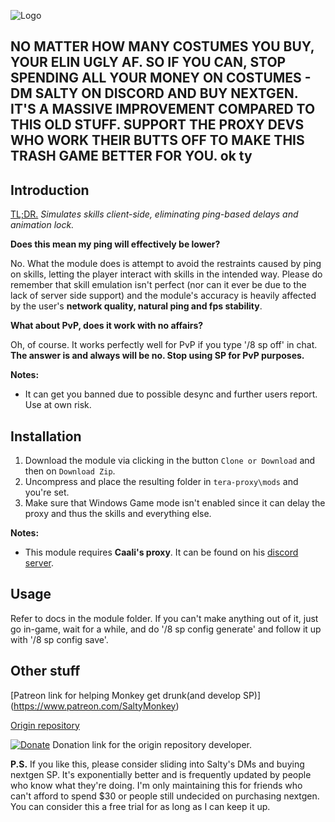 ![Logo](https://raw.githubusercontent.com/mornsta/skill-prediction/master/res/spLogo.png)

## NO MATTER HOW MANY COSTUMES YOU BUY, YOUR ELIN UGLY AF. SO IF YOU CAN, STOP SPENDING ALL YOUR MONEY ON COSTUMES - DM SALTY ON DISCORD AND BUY NEXTGEN. IT'S A MASSIVE IMPROVEMENT COMPARED TO THIS OLD STUFF. SUPPORT THE PROXY DEVS WHO WORK THEIR BUTTS OFF TO MAKE THIS TRASH GAME BETTER FOR YOU. ok ty
## Introduction

 [TL;DR.](https://www.youtube.com/watch?v=PX7zPlQjAr8) *Simulates skills client-side, eliminating ping-based delays and animation lock.*

**Does this mean my ping will effectively be lower?** 

No. What the module does is attempt to avoid the restraints caused by ping on skills, letting the player interact with skills in the intended way. Please do remember that skill emulation isn't perfect (nor can it ever be due to the lack of server side support) and the module's accuracy is heavily affected by the user's **network quality, natural ping and fps stability**.

**What about PvP, does it work with no affairs?** 

Oh, of course. It works perfectly well for PvP if you type '/8 sp off' in chat. **The answer is and always will be no. Stop using SP for PvP purposes.**

**Notes:**

* It can get you banned due to possible desync and further users report. Use at own risk.

## Installation

1. Download the module via clicking in the button `Clone or Download` and then on `Download Zip`.
2. Uncompress and place the resulting folder in `tera-proxy\mods` and you're set.
3. Make sure that Windows Game mode isn't enabled since it can delay the proxy and thus the skills and everything else.

**Notes:**

* This module requires **Caali's proxy**. It can be found on his [discord server](https://discord.gg/dUNDDtw).

## Usage

Refer to docs in the module folder. If you can't make anything out of it, just go in-game, wait for a while, and do '/8 sp config generate' and follow it up with '/8 sp config save'.

## Other stuff

[Patreon link for helping Monkey get drunk(and develop SP)] (https://www.patreon.com/SaltyMonkey)

[Origin repository](https://github.com/pinkipi/skill-prediction)

[![Donate](https://img.shields.io/badge/Donate-PayPal-ff69b4.svg)](https://www.paypal.com/cgi-bin/webscr?cmd=_donations&business=5MTKARBK2CNG8&lc=US&item_name=Pinkie%27s%20TERA%20Mods&currency_code=USD) 
Donation link for the origin repository developer.

**P.S.** If you like this, please consider sliding into Salty's DMs and buying nextgen SP.
It's exponentially better and is frequently updated by people who know what they're doing.
I'm only maintaining this for friends who can't afford to spend $30 or people still undecided on purchasing nextgen.
You can consider this a free trial for as long as I can keep it up.
